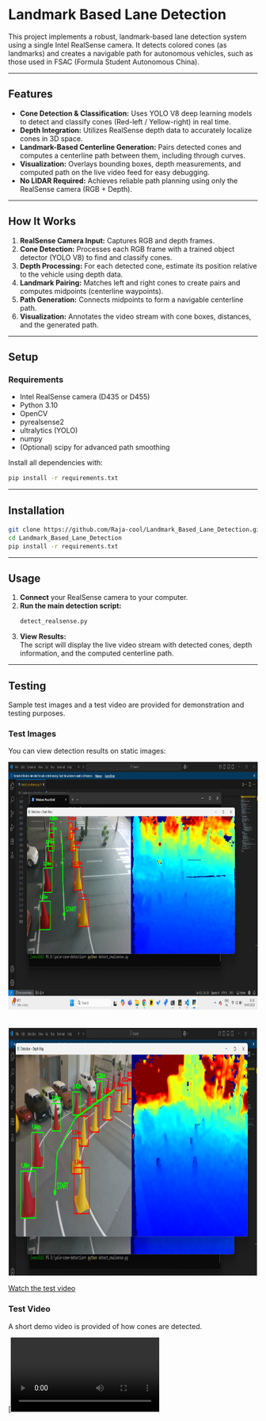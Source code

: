 # Landmark Based Lane Detection

This project implements a robust, landmark-based lane detection system using a single Intel RealSense camera. It detects colored cones (as landmarks) and creates a navigable path for autonomous vehicles, such as those used in FSAC (Formula Student Autonomous China).

---

## Features

- **Cone Detection & Classification:** Uses YOLO V8 deep learning models to detect and classify cones (Red-left / Yellow-right) in real time.
- **Depth Integration:** Utilizes RealSense depth data to accurately localize cones in 3D space.
- **Landmark-Based Centerline Generation:** Pairs detected cones and computes a centerline path between them, including through curves.
- **Visualization:** Overlays bounding boxes, depth measurements, and computed path on the live video feed for easy debugging.
- **No LIDAR Required:** Achieves reliable path planning using only the RealSense camera (RGB + Depth).

---

## How It Works

1. **RealSense Camera Input:** Captures RGB and depth frames.
2. **Cone Detection:** Processes each RGB frame with a trained object detector (YOLO V8) to find and classify cones.
3. **Depth Processing:** For each detected cone, estimate its position relative to the vehicle using depth data.
4. **Landmark Pairing:** Matches left and right cones to create pairs and computes midpoints (centerline waypoints).
5. **Path Generation:** Connects midpoints to form a navigable centerline path.
6. **Visualization:** Annotates the video stream with cone boxes, distances, and the generated path.

---

## Setup

### Requirements

- Intel RealSense camera (D435 or D455)
- Python 3.10
- OpenCV
- pyrealsense2
- ultralytics (YOLO)
- numpy
- (Optional) scipy for advanced path smoothing

Install all dependencies with:

```bash
pip install -r requirements.txt
```

---

## Installation

```bash
git clone https://github.com/Raja-cool/Landmark_Based_Lane_Detection.git
cd Landmark_Based_Lane_Detection
pip install -r requirements.txt
```

---

## Usage

1. **Connect** your RealSense camera to your computer.
2. **Run the main detection script:**  
   ```bash
   detect_realsense.py
   ```
3. **View Results:**  
   The script will display the live video stream with detected cones, depth information, and the computed centerline path.

---

## Testing

Sample test images and a test video are provided for demonstration and testing purposes.

### Test Images

You can view detection results on static images:

<div align="center">
    <img src="Test_results/test_image1.png" height=500, width=800>
</div>
<br><br>
<div align="center">
    <img src="Test_results/test_image2.png" height=500, width=800>
</div>

[Watch the test video](Test_results/test_video.mp4)

### Test Video

A short demo video is provided of how cones are detected.  


[![Test Video](Test_results/test_video.mp4)
